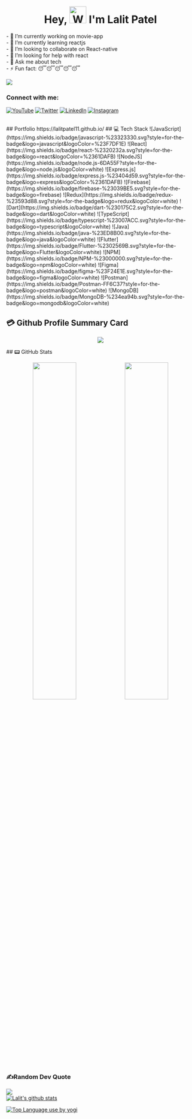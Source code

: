 <h1 align="center"> Hey, <img src="https://raw.githubusercontent.com/nixin72/nixin72/master/wave.gif" 
         alt="Waving hand animated gif"
         height="45"
         width="45" /> I'm Lalit Patel</h1>
- 🔭 I’m currently working on movie-app<br />
- 🌱 I’m currently learning reactjs<br />
- 👯 I’m looking to collaborate on React-native<br />
- 🤔 I’m looking for help with react<br />
- 💬 Ask me about tech<br />
- ⚡ Fun fact: 😴😴😴😴😴<br />

![](https://komarev.com/ghpvc/?username=lalitpatel11)

### Connect with me:

[![YouTube](https://img.shields.io/badge/YouTube-FF0000?style=for-the-badge&logo=youtube&logoColor=white)][youtube]
[![Twitter](https://img.shields.io/badge/Twitter-1DA1F2?style=for-the-badge&logo=twitter&logoColor=white)][twitter]
[![LinkedIn](https://img.shields.io/badge/LinkedIn-0077B5?style=for-the-badge&logo=linkedin&logoColor=white)][linkedin]
[![Instagram](https://img.shields.io/badge/Instagram-E4405F?style=for-the-badge&logo=instagram&logoColor=white)][instagram]


[twitter]: https://twitter.com/Lalitku02012153
[youtube]: https://www.youtube.com/channel/UCIRy6NjVaW38AEQ_xqF-osg?view_as=subscriber
[instagram]: https://www.instagram.com/lalit_._patel/
[linkedin]: https://www.linkedin.com/in/lalit-patel-0a089b1a9/

<br />
## Portfolio
https://lalitpatel11.github.io/
## 💻 Tech Stack
![JavaScript](https://img.shields.io/badge/javascript-%23323330.svg?style=for-the-badge&logo=javascript&logoColor=%23F7DF1E)
![React](https://img.shields.io/badge/react-%2320232a.svg?style=for-the-badge&logo=react&logoColor=%2361DAFB)
![NodeJS](https://img.shields.io/badge/node.js-6DA55F?style=for-the-badge&logo=node.js&logoColor=white)
![Express.js](https://img.shields.io/badge/express.js-%23404d59.svg?style=for-the-badge&logo=express&logoColor=%2361DAFB)
![Firebase](https://img.shields.io/badge/firebase-%23039BE5.svg?style=for-the-badge&logo=firebase)
![Redux](https://img.shields.io/badge/redux-%23593d88.svg?style=for-the-badge&logo=redux&logoColor=white)
![Dart](https://img.shields.io/badge/dart-%230175C2.svg?style=for-the-badge&logo=dart&logoColor=white) 
![TypeScript](https://img.shields.io/badge/typescript-%23007ACC.svg?style=for-the-badge&logo=typescript&logoColor=white)
![Java](https://img.shields.io/badge/java-%23ED8B00.svg?style=for-the-badge&logo=java&logoColor=white)
![Flutter](https://img.shields.io/badge/Flutter-%2302569B.svg?style=for-the-badge&logo=Flutter&logoColor=white)
![NPM](https://img.shields.io/badge/NPM-%23000000.svg?style=for-the-badge&logo=npm&logoColor=white) 
![Figma](https://img.shields.io/badge/figma-%23F24E1E.svg?style=for-the-badge&logo=figma&logoColor=white)
![Postman](https://img.shields.io/badge/Postman-FF6C37?style=for-the-badge&logo=postman&logoColor=white)
![MongoDB](https://img.shields.io/badge/MongoDB-%234ea94b.svg?style=for-the-badge&logo=mongodb&logoColor=white)

## 💳 Github Profile Summary Card
<p align="center">
  <img src="https://github-profile-summary-cards.vercel.app/api/cards/profile-details?username=lalitpatel11&theme=vue"/>
</p>
## 📟 GitHub Stats
<p align="center">
	<img width="48%" src="https://github-readme-stats.vercel.app/api?username=lalitpatel11&show_icons=true&theme=vue" />
	<img width="48%" src="https://github-readme-streak-stats.herokuapp.com/?user=lalitpatel11&theme=vue" />
</p>

### ✍️Random Dev Quote
![](https://quotes-github-readme.vercel.app/api?type=horizontal&theme=vue)
<br/>
[![Lalit's github stats](https://github-readme-stats.vercel.app/api?username=lalitpatel11&count_private=true&hide=prs&show_icons=true&theme=radical&include_all_commits=true)](https://github.com/anuraghazra/github-readme-stats)
>
[![Top Language use by yogi](https://github-readme-stats.vercel.app/api/top-langs/?username=lalitpatel11)](https://github.com/anuraghazra/github-readme-stats)





